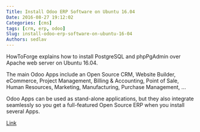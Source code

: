 ```yaml
---
Title: Install Odoo ERP Software on Ubuntu 16.04
Date: 2016-08-27 19:12:02
Categories: [cms]
tags: [crm, erp, odoo]
Slug: install-odoo-erp-software-on-ubuntu-16-04
Authors: sedlav
---
```


HowToForge explains how to install PostgreSQL and phpPgAdmin over Apache web server on Ubuntu 16.04.

The main Odoo Apps include an Open Source CRM, Website Builder, eCommerce, Project Management, Billing & Accounting, Point of Sale, Human Resources, Marketing, Manufacturing, Purchase Management, ...

Odoo Apps can be used as stand-alone applications, but they also integrate seamlessly so you get a full-featured Open Source ERP when you install several Apps.

[Link](https://www.howtoforge.com/tutorial/install-odoo-erp-software-on-ubuntu-16-04/)
